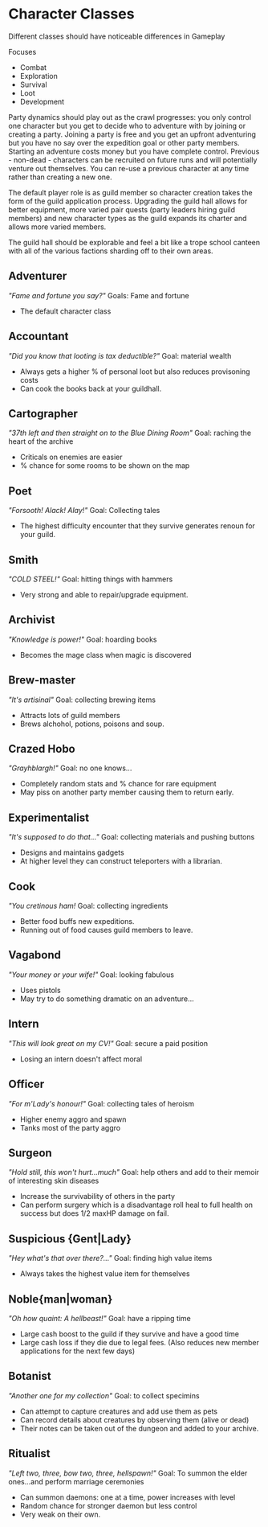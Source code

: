 Character Classes
=================
Different classes should have noticeable differences in Gameplay

Focuses
- Combat
- Exploration
- Survival
- Loot
- Development

Party dynamics should play out as the crawl progresses: you only control
one character but you get to decide who to adventure with by joining or
creating a party. Joining a party is free and you get an upfront adventuring
but you have no say over the expedition goal or other party members. Starting
an adventure costs money but you have complete control.
Previous - non-dead - characters can be recruited on future runs and will
potentially venture out themselves. You can re-use a previous character at any
time rather than creating a new one.

The default player role is as guild member so character creation takes the form
of the guild application process. Upgrading the guild hall allows for better
equipment, more varied pair quests (party leaders hiring guild members) and new
character types as the guild expands its charter and allows more varied members.

The guild hall should be explorable and feel a bit like a trope school canteen
with all of the various factions sharding off to their own areas.


Adventurer
----------
_"Fame and fortune you say?"_
Goals: Fame and fortune
- The default character class

Accountant
----------
_"Did you know that looting is tax deductible?"_
Goal: material wealth
- Always gets a higher % of personal loot but also reduces provisoning costs
- Can cook the books back at your guildhall.

Cartographer
------------
_"37th left and then straight on to the Blue Dining Room"_
Goal: raching the heart of the archive
- Criticals on enemies are easier
- % chance for some rooms to be shown on the map

Poet
----
_"Forsooth! Alack! Alay!"_
Goal: Collecting tales
- The highest difficulty encounter that they survive generates
  renoun for your guild.

Smith
-----
_"COLD STEEL!"_
Goal: hitting things with hammers
- Very strong and able to repair/upgrade equipment.

Archivist
---------
_"Knowledge is power!"_
Goal: hoarding books
- Becomes the mage class when magic is discovered

Brew-master
-----------
_"It's artisinal"_
Goal: collecting brewing items
- Attracts lots of guild members
- Brews alchohol, potions, poisons and soup.

Crazed Hobo
-----------
_"Grayhblargh!"_
Goal: no one knows...
- Completely random stats and % chance for rare equipment
- May piss on another party member causing them to return early.

Experimentalist
---------------
_"It's supposed to do that..."_
Goal: collecting materials and pushing buttons
- Designs and maintains gadgets
- At higher level they can construct teleporters with a librarian.

Cook
----
_"You cretinous ham!_
Goal: collecting ingredients
- Better food buffs new expeditions.
- Running out of food causes guild members to leave.

Vagabond
--------
_"Your money or your wife!"_
Goal: looking fabulous
- Uses pistols
- May try to do something dramatic on an adventure...

Intern
------
_"This will look great on my CV!"_
Goal: secure a paid position
- Losing an intern doesn't affect moral

Officer
-------
_"For m'Lady's honour!"_
Goal: collecting tales of heroism
- Higher enemy aggro and spawn
- Tanks most of the party aggro

Surgeon
-------
_"Hold still, this won't hurt...much"_
Goal: help others and add to their memoir of interesting skin diseases
- Increase the survivability of others in the party
- Can perform surgery which is a disadvantage roll heal to full health on
  success but does 1/2 maxHP damage on fail.

Suspicious {Gent|Lady}
----------------------
_"Hey what's that over there?..."_
Goal: finding high value items
- Always takes the highest value item for themselves

Noble{man|woman}
----------------
_"Oh how quaint: A hellbeast!"_
Goal: have a ripping time
- Large cash boost to the guild if they survive and have a good time
- Large cash loss if they die due to legal fees. (Also reduces new member
  applications for the next few days)

Botanist
--------
_"Another one for my collection"_
Goal: to collect specimins
- Can attempt to capture creatures and add use them as pets
- Can record details about creatures by observing them (alive or dead)
- Their notes can be taken out of the dungeon and added to your archive.

Ritualist
---------
_"Left two, three, bow two, three, hellspawn!"_
Goal: To summon the elder ones...and perform marriage ceremonies
- Can summon daemons: one at a time, power increases with level
- Random chance for stronger daemon but less control
- Very weak on their own.
